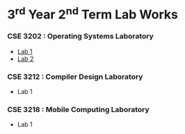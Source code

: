 # 3<sup>rd</sup> Year 2<sup>nd</sup> Term Lab Works

### CSE 3202 : Operating Systems Laboratory

- [Lab 1](./CSE_3202-OS_Lab/Lab_1)
- [Lab 2](./CSE_3202-OS_Lab/Lab_2)

### CSE 3212 : Compiler Design Laboratory

- Lab 1

### CSE 3218 : Mobile Computing Laboratory

- Lab 1



